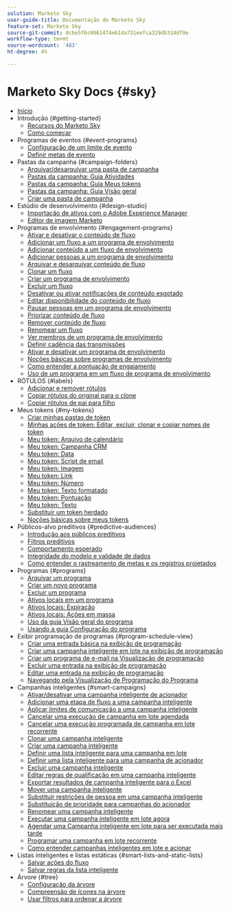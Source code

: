 ```yaml
---
solution: Marketo Sky
user-guide-title: Documentação do Marketo Sky
feature-set: Marketo Sky
source-git-commit: dcbe5f6c0061474e614a731eefca329db314df9e
workflow-type: tm+mt
source-wordcount: '483'
ht-degree: 4%

---
```



# Marketo Sky Docs {#sky}

+ [Início](home.md)
+ Introdução {#getting-started}
   + [Recursos do Marketo Sky](marketo-sky-features.md)
   + [Como começar](how-to-enable-roles-for-marketo-sky.md)
+ Programas de eventos {#event-programs}
   + [Configuração de um limite de evento](setting-an-event-cap.md)
   + [Definir metas de evento](setting-event-goals.md)
+ Pastas da campanha {#campaign-folders}
   + [Arquivar/desarquivar uma pasta de campanha](archive-unarchive-a-campaign-folder.md)
   + [Pastas da campanha: Guia Atividades](campaign-folder-activities-tab.md)
   + [Pastas da campanha: Guia Meus tokens](campaign-folder-my-tokens-tab.md)
   + [Pastas da campanha: Guia Visão geral](campaign-folder-overview-tab.md)
   + [Criar uma pasta de campanha](create-a-campaign-folder.md)
+ Estúdio de desenvolvimento {#design-studio}
   + [Importação de ativos com o Adobe Experience Manager](importing-assets-with-adobe-experience-manager.md)
   + [Editor de imagem Marketo](marketo-image-editor.md)
+ Programas de envolvimento {#engagement-programs}
   + [Ativar e desativar o conteúdo de fluxo](activate-and-deactivate-stream-content.md)
   + [Adicionar um fluxo a um programa de envolvimento](add-a-stream-to-an-engagement-program.md)
   + [Adicionar conteúdo a um fluxo de envolvimento](add-content-to-an-engagement-stream.md)
   + [Adicionar pessoas a um programa de envolvimento](add-people-to-an-engagement-program.md)
   + [Arquivar e desarquivar conteúdo de fluxo](archive-and-unarchive-stream-content.md)
   + [Clonar um fluxo](clone-a-stream.md)
   + [Criar um programa de envolvimento](create-an-engagement-program.md)
   + [Excluir um fluxo](delete-a-stream.md)
   + [Desativar ou ativar notificações de conteúdo esgotado](disable-or-enable-exhausted-content-notifications.md)
   + [Editar disponibilidade do conteúdo de fluxo](edit-availability-of-stream-content.md)
   + [Pausar pessoas em um programa de envolvimento](pause-people-in-an-engagement-program.md)
   + [Priorizar conteúdo de fluxo](prioritize-stream-content.md)
   + [Remover conteúdo de fluxo](remove-stream-content.md)
   + [Renomear um fluxo](rename-a-stream.md)
   + [Ver membros de um programa de envolvimento](see-members-of-an-engagement-program.md)
   + [Definir cadência das transmissões](set-stream-cadence.md)
   + [Ativar e desativar um programa de envolvimento](turn-an-engagement-program-on-and-off.md)
   + [Noções básicas sobre programas de envolvimento](understanding-engagement-programs.md)
   + [Como entender a pontuação de engajamento](understanding-the-engagement-score.md)
   + [Uso de um programa em um fluxo de programa de envolvimento](using-a-program-in-an-engagement-program-stream.md)
+ RÓTULOS {#labels}
   + [Adicionar e remover rótulos](add-and-remove-labels.md)
   + [Copiar rótulos do original para o clone](copy-labels-from-original-to-clone.md)
   + [Copiar rótulos de pai para filho](copy-labels-from-parent-to-child.md)
+ Meus tokens {#my-tokens}
   + [Criar minhas pastas de token](create-my-token-folders.md)
   + [Minhas ações de token: Editar, excluir, clonar e copiar nomes de token](my-token-actions-edit-delete-clone-and-copy-token-names.md)
   + [Meu token: Arquivo de calendário](my-token-calendar-file.md)
   + [Meu token: Campanha CRM](my-token-crm-campaign.md)
   + [Meu token: Data](my-token-date.md)
   + [Meu token: Script de email](my-token-email-script.md)
   + [Meu token: Imagem](my-token-image.md)
   + [Meu token: Link](my-token-link.md)
   + [Meu token: Número](my-token-number.md)
   + [Meu token: Texto formatado](my-token-rich-text.md)
   + [Meu token: Pontuação](my-token-score.md)
   + [Meu token: Texto](my-token-text.md)
   + [Substituir um token herdado](override-an-inherited-my-token.md)
   + [Noções básicas sobre meus tokens](understanding-my-tokens.md)
+ Públicos-alvo preditivos {#predictive-audiences}
   + [Introdução aos públicos preditivos](getting-started-with-predictive-audiences.md)
   + [Filtros preditivos](predictive-filters.md)
   + [Comportamento esperado](expected-behavior.md)
   + [Integridade do modelo e validade de dados](model-health-and-data-validity.md)
   + [Como entender o rastreamento de metas e os registros projetados](understanding-goal-tracking-and-projected-registrations.md)
+ Programas {#programs}
   + [Arquivar um programa](archive-a-program.md)
   + [Criar um novo programa](create-a-new-program.md)
   + [Excluir um programa](delete-a-program.md)
   + [Ativos locais em um programa](local-assets-in-a-program.md)
   + [Ativos locais: Expiração](local-assets-expiration.md)
   + [Ativos locais: Ações em massa](local-assets-mass-actions.md)
   + [Uso da guia Visão geral do programa](using-the-program-overview-tab.md)
   + [Usando a guia Configuração do programa](using-the-program-setup-tab.md)
+ Exibir programação de programas {#program-schedule-view}
   + [Criar uma entrada básica na exibição de programação](create-a-basic-entry-in-program-schedule-view.md)
   + [Criar uma campanha inteligente em lote na exibição de programação](create-a-batch-smart-campaign-in-program-schedule-view.md)
   + [Criar um programa de e-mail na Visualização de programação](create-an-email-program-in-program-schedule-view.md)
   + [Excluir uma entrada na exibição de programação](delete-an-entry-in-program-schedule-view.md)
   + [Editar uma entrada na exibição de programação](edit-an-entry-in-program-schedule-view.md)
   + [Navegando pela Visualização de Programação do Programa](navigating-program-schedule-view.md)
+ Campanhas inteligentes {#smart-campaigns}
   + [Ativar/desativar uma campanha inteligente de acionador](activate-deactivate-a-trigger-smart-campaign.md)
   + [Adicionar uma etapa de fluxo a uma campanha inteligente](add-a-flow-step-to-a-smart-campaign.md)
   + [Aplicar limites de comunicação a uma campanha inteligente](apply-communication-limits-to-a-smart-campaign.md)
   + [Cancelar uma execução de campanha em lote agendada](cancel-a-scheduled-batch-campaign-run.md)
   + [Cancelar uma execução programada de campanha em lote recorrente](cancel-a-scheduled-recurring-batch-campaign-run.md)
   + [Clonar uma campanha inteligente](clone-a-smart-campaign.md)
   + [Criar uma campanha inteligente](create-a-smart-campaign.md)
   + [Definir uma lista inteligente para uma campanha em lote](define-a-smart-list-for-a-batch-campaign.md)
   + [Definir uma lista inteligente para uma campanha de acionador](define-a-smart-list-for-a-trigger-campaign.md)
   + [Excluir uma campanha inteligente](delete-a-smart-campaign.md)
   + [Editar regras de qualificação em uma campanha inteligente](edit-qualification-rules-in-a-smart-campaign.md)
   + [Exportar resultados de campanha inteligente para o Excel](export-smart-campaign-results-to-excel.md)
   + [Mover uma campanha inteligente](move-a-smart-campaign.md)
   + [Substituir restrições de pessoa em uma campanha inteligente](override-person-restrictions-in-a-smart-campaign.md)
   + [Substituição de prioridade para campanhas do acionador](priority-override-for-trigger-campaigns.md)
   + [Renomear uma campanha inteligente](rename-a-smart-campaign.md)
   + [Executar uma campanha inteligente em lote agora](run-a-batch-smart-campaign-now.md)
   + [Agendar uma Campanha inteligente em lote para ser executada mais tarde](schedule-a-batch-smart-campaign-to-run-later.md)
   + [Programar uma campanha em lote recorrente](schedule-a-recurring-batch-campaign.md)
   + [Como entender campanhas inteligentes em lote e acionar](understanding-batch-and-trigger-smart-campaigns.md)
+ Listas inteligentes e listas estáticas {#smart-lists-and-static-lists}
   + [Salvar ações do fluxo](save-flow-actions.md)
   + [Salvar regras da lista inteligente](save-smart-list-rules.md)
+ Árvore {#tree}
   + [Configuração da árvore](configuring-the-tree.md)
   + [Compreensão de ícones na árvore](understanding-icons-in-the-tree.md)
   + [Usar filtros para ordenar a árvore](use-filters-to-sort-the-tree.md)

